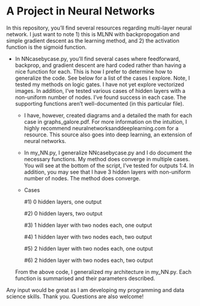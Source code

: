 # A Project in Neural Networks

In this repository, you’ll find several resources regarding multi-layer neural network. I just want to note 1) this is MLNN with backpropogation and simple gradient descent as the learning method, and 2) the activation function is the sigmoid function.

- In NNcasebycase.py, you’ll find several cases where feedforward, backprop, and gradient descent are hard coded rather than having a nice function for each. This is how I prefer to determine how to generalize the code. See below for a list of the cases I explore. Note, I tested my methods on logic gates. I have not yet explore vectorized images. In addition, I’ve tested various cases of hidden layers with a non-uniform number of nodes. I’ve found success in each case. The supporting functions aren’t well-documented (in this particular file). 

  - I have, however, created diagrams and a detailed the math for each case in graphs_galore.pdf.  For more information on the intuition, I highly recommend neuralnetworksanddeeplearning.com for a resource.  This source also goes into deep learning, an extension of neural networks.
  - In my_NN.py, I generalize NNcasebycase.py and I do document the necessary functions.  My method does   converge in multiple cases. You will see at the bottom of the script, I’ve tested for outputs 1:4. In addition, you may see that I have 3 hidden layers with non-uniform number of nodes. The method does converge.
  - Cases
  
    #1) 0 hidden layers, one output
  
    #2) 0 hidden layers, two output
  
    #3) 1 hidden layer with two nodes each, one output
  
    #4) 1 hidden layer with two nodes each, two output
  
    #5) 2 hidden layer with two nodes each, one output
  
    #6) 2 hidden layer with two nodes each, two output
  
  From the above code, I generalized my architecture in my_NN.py. Each function is summarised and their parameters described. 

Any input would be great as I am developing my programming and data science skills.  Thank you.  Questions are also welcome!
